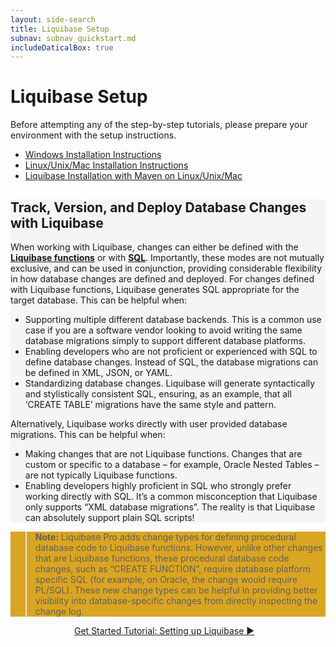```yaml
---
layout: side-search
title: Liquibase Setup
subnav: subnav_quickstart.md
includeDaticalBox: true
---
```


# Liquibase Setup
Before attempting any of the step-by-step tutorials, please prepare your environment with the setup instructions.
- <a href="/documentation/installation-windows.html">Windows Installation Instructions</a>
- <a href="/documentation/installation-linux-unix-mac.html">Linux/Unix/Mac Installation Instructions</a>
- <a href="/documentation/installation-linux-unix-mac-with-maven.html">Liquibase Installation with Maven on Linux/Unix/Mac</a>

<div style="background-color: whitesmoke" markdown="1">

## Track, Version, and Deploy Database Changes with Liquibase

When working with Liquibase, changes can either be defined with the **<a href="/get_started/quickstart_lb.html">Liquibase functions</a>** or with **<a href="/get_started/quickstart_sql.html">SQL</a>**. Importantly, these modes are not mutually exclusive, and can be used in conjunction, providing considerable flexibility in how database changes are defined and deployed. For changes defined with Liquibase functions, Liquibase generates SQL appropriate for the target database. This can be helpful when:
- Supporting multiple different database backends. This is a common use case if you are a software vendor looking to avoid writing the same database migrations simply to support different database platforms.
- Enabling developers who are not proficient or experienced with SQL to define database changes. Instead of SQL, the database migrations can be defined in XML, JSON, or YAML.
- Standardizing database changes. Liquibase will generate syntactically and stylistically consistent SQL, ensuring, as an example, that all ‘CREATE TABLE’ migrations have the same style and pattern.

Alternatively, Liquibase works directly with user provided database migrations. This can be helpful when:
- Making changes that are not Liquibase functions. Changes that are custom or specific to a database – for example, Oracle Nested Tables – are not typically Liquibase functions.
- Enabling developers highly proficient in SQL who strongly prefer working directly with SQL. It’s a common misconception that Liquibase only supports “XML database migrations”. The reality is that Liquibase can absolutely support plain SQL scripts!
</div>

<div style="background-color: goldenrod" markdown="1">

> **Note:** Liquibase Pro adds change types for defining procedural database code to Liquibase functions. However, unlike other changes that are Liquibase functions, these procedural database code changes, such as “CREATE FUNCTION”, require database platform specific SQL (for example, on Oracle, the change would require PL/SQL). These new change types can be helpful in providing better visibility into database-specific changes from directly inspecting the change log.
</div>

<div class="cta-container" style="margin-left: auto; margin-right: auto; width: 300px; height: 50px">
<div class="cta cta--block"><a href="/get_started/lb-setup-tutorial.html">Get Started Tutorial: Setting up Liquibase ►</a></div></div>